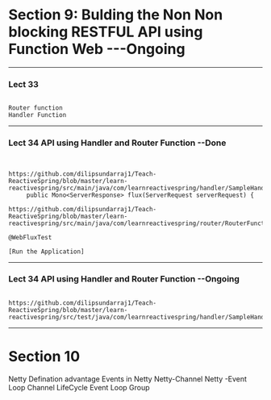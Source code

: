 # Section 9: Bulding the Non Non blocking RESTFUL API using Function Web  ---Ongoing

---------

### Lect 33

```

Router function
Handler Function
```
---------

### Lect 34 API using Handler and Router Function  --Done

```


https://github.com/dilipsundarraj1/Teach-ReactiveSpring/blob/master/learn-reactivespring/src/main/java/com/learnreactivespring/handler/SampleHandlerFunction.java
     public Mono<ServerResponse> flux(ServerRequest serverRequest) {
     
https://github.com/dilipsundarraj1/Teach-ReactiveSpring/blob/master/learn-reactivespring/src/main/java/com/learnreactivespring/router/RouterFunctionConfig.java

@WebFluxTest

[Run the Application]

```
---------

### Lect 34 API using Handler and Router Function --Ongoing

```

https://github.com/dilipsundarraj1/Teach-ReactiveSpring/blob/master/learn-reactivespring/src/test/java/com/learnreactivespring/handler/SampleHandlerFunctionTest.java

```
-----------
# Section 10
Netty Defination
    advantage
    Events in Netty
    Netty-Channel
    Netty -Event Loop
    Channel LifeCycle
    Event Loop Group
    
    
    